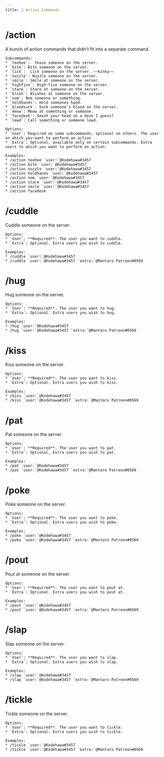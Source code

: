 ```yaml
---
title: 👋 Action Commands
---
```


# /action
A bunch of action commands that didn't fit into a separate command.

```tabs
Subcommands:
* `teehee`:  Tease someone on the server.
* `bite`: Bite someone on the server.
* `lick`:  Lick someone on the server. ~~kinky~~
* `nuzzle`: Nuzzle someone on the server.
* `smile`: Smile at someone on the server.
* `highfive`: High-five someone on the server.
* `stare`: Stare at someone on the server.
* `blush`: Blushes at someone on the server.
* `nom`: Nom someone or something.
* `holdhands`: Hold someones hand.
* `bloodsuck`: Suck someone's blood on the server.
* `meow`: Meow at something or someone.
* `facedesk`: Smash your head on a desk I guess?
* `lewd`: Call something or someone lewd.

Options:
* `User`: Required on some subcommands, optional on others. The user on which you want to perform an action
* `Extra`: Optional, available only on certain subcommands. Extra users to which you want to perform an action.

Examples:
* /action teehee `user:`@Kodehawa#3457
* /action bite `user:`@Kodehawa#3457
* /action nuzzle `user:`@Kodehawa#3457
* /action holdhands `user:`@Kodehawa#3457
* /action nom `user:`@Kodehawa#3457
* /action stare `user:`@Kodehawa#3457
* /action smile `user:`@Kodehawa#3457
* /action facedesk
```



# /cuddle
Cuddle someone on the server.

```tabs
Options:
* `User`: **Required**. The user you want to cuddle.
* `Extra`: Optional. Extra users you wish to cuddle.

Examples:
* /cuddle `user:`@Kodehawa#3457
* /cuddle `user:`@Kodehawa#3457 `extra:`@Mantaro Patreon#0569
```



# /hug
Hug someone on the server.

```tabs
Options:
* `User`: **Required**. The user you want to hug.
* `Extra`: Optional. Extra users you wish to hug.

Examples:
* /hug `user:`@Kodehawa#3457
* /hug `user:`@Kodehawa#3457 `extra:`@Mantaro Patreon#0569
```



# /kiss
Kiss someone on the server.

```tabs
Options:
* `User`: **Required**. The user you want to kiss.
* `Extra`: Optional. Extra users you wish to kiss.

Examples:
* /kiss `user:`@Kodehawa#3457
* /kiss `user:`@Kodehawa#3457 `extra:`@Mantaro Patreon#0569
```



# /pat
Pat someone on the server.

```tabs
Options:
* `User`: **Required**. The user you want to pat.
* `Extra`: Optional. Extra users you wish to pat.

Examples:
* /pat `user:`@Kodehawa#3457
* /pat `user:`@Kodehawa#3457 `extra:`@Mantaro Patreon#0569
```



# /poke
Poke someone on the server.

```tabs
Options:
* `User`: **Required**. The user you want to poke.
* `Extra`: Optional. Extra users you wish to poke.

Examples:
* /poke `user:`@Kodehawa#3457
* /poke `user:`@Kodehawa#3457 `extra:`@Mantaro Patreon#0569
```



# /pout
Pout at someone on the server

```tabs
Options:
* `User`: **Required**. The user you want to pout at.
* `Extra`: Optional. Extra users you wish to pout at.

Examples:
* /pout `user:`@Kodehawa#3457
* /pout `user:`@Kodehawa#3457 `extra:`@Mantaro Patreon#0569
```



# /slap
Slap someone on the server.

```tabs
Options:
* `User`: **Required**. The user you want to slap.
* `Extra`: Optional. Extra users you wish to slap.

Examples:
* /slap `user:`@Kodehawa#3457
* /slap `user:`@Kodehawa#3457 `extra:`@Mantaro Patreon#0569
```



# /tickle
Tickle someone on the server.

```tabs
Options:
* `User`: **Required**. The user you want to tickle.
* `Extra`: Optional. Extra users you wish to tickle.

Examples:
* /tickle `user:`@Kodehawa#3457
* /tickle `user:`@Kodehawa#3457 `extra:`@Mantaro Patreon#0569
```
